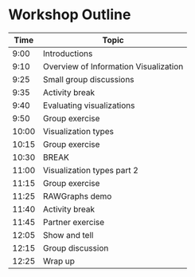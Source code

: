 # Workshop Outline

Time | Topic
------------ | -------------
9:00 | Introductions
9:10 | Overview of Information Visualization
9:25 | Small group discussions
9:35 | Activity break
9:40 | Evaluating visualizations
9:50 | Group exercise
10:00 | Visualization types
10:15 | Group exercise
10:30 | BREAK
11:00 | Visualization types part 2
11:15 | Group exercise
11:25 | RAWGraphs demo
11:40 | Activity break
11:45 | Partner exercise
12:05 | Show and tell
12:15 | Group discussion
12:25 | Wrap up

